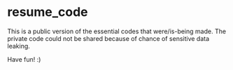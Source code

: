 # resume_code

This is a public version of the essential codes that were/is-being made. The private code could not be shared because of chance of sensitive data leaking.

Have fun! :)
